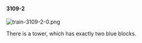 #### 3109-2
![train-3109-2-0.png](https://github.com/lil-lab/nlvr/raw/master/nlvr/train/images/1/train-3109-2-0.png "train-3109-2-0.png")

There is a tower, which has exactly two blue blocks.